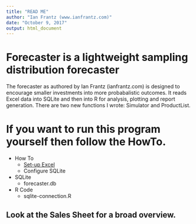 ```yaml
---
title: "READ ME"
author: "Ian Frantz (www.ianfrantz.com)"
date: "October 9, 2017"
output: html_document
---
```


# Forecaster is a lightweight sampling distribution forecaster

The forecaster as authored by Ian Frantz (ianfrantz.com) is designed to encourage smaller investments into more probabalistic outcomes. It reads Excel data into SQLite and then into R for analysis, plotting and report generation. There are two new functions I wrote: Simulator and ProductList.  

# If you want to run this program yourself then follow the HowTo. 

* How To
  + [Set-up Excel](https://github.com/ianfrantz/forecaster/tree/master/Documentation/HowTo_-_Excel.html)
  + Configure SQLite
* SQLite 
  + forecaster.db
* R Code
  + sqlite-connection.R
  

## Look at the Sales Sheet for a broad overview. 

